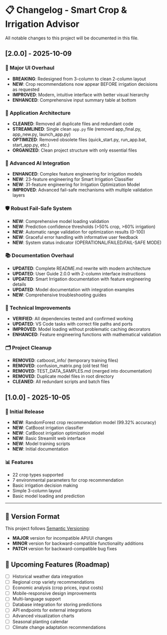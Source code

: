 # 📋 Changelog - Smart Crop & Irrigation Advisor

All notable changes to this project will be documented in this file.

## [2.0.0] - 2025-10-09

### 🎨 Major UI Overhaul
- **BREAKING**: Redesigned from 3-column to clean 2-column layout
- **NEW**: Crop recommendations now appear BEFORE irrigation decisions as requested
- **IMPROVED**: Modern, intuitive interface with better visual hierarchy
- **ENHANCED**: Comprehensive input summary table at bottom

### 🚀 Application Architecture
- **CLEANED**: Removed all duplicate files and redundant code
- **STREAMLINED**: Single clean `app.py` file (removed app_final.py, app_new.py, launch_app.py)
- **OPTIMIZED**: Removed obsolete files (quick_start.py, run_app.bat, start_app.py, etc.)
- **ORGANIZED**: Clean project structure with only essential files

### 🧠 Advanced AI Integration
- **ENHANCED**: Complex feature engineering for irrigation models
- **NEW**: 23-feature engineering for Smart Irrigation Classifier
- **NEW**: 31-feature engineering for Irrigation Optimization Model
- **IMPROVED**: Advanced fail-safe mechanisms with multiple validation layers

### 🛡️ Robust Fail-Safe System
- **NEW**: Comprehensive model loading validation
- **NEW**: Prediction confidence thresholds (>50% crop, >60% irrigation)
- **NEW**: Automatic range validation for optimization results (0-100)
- **NEW**: Graceful error handling with informative user feedback
- **NEW**: System status indicator (OPERATIONAL/FAILED/FAIL-SAFE MODE)

### 📚 Documentation Overhaul
- **UPDATED**: Complete README.md rewrite with modern architecture
- **UPDATED**: User Guide 2.0.0 with 2-column interface instructions
- **UPDATED**: Smart Irrigation documentation with feature engineering details
- **UPDATED**: Model documentation with integration examples
- **NEW**: Comprehensive troubleshooting guides

### 🔧 Technical Improvements
- **VERIFIED**: All dependencies tested and confirmed working
- **UPDATED**: VS Code tasks with correct file paths and ports
- **IMPROVED**: Model loading without problematic caching decorators
- **ENHANCED**: Feature engineering functions with mathematical validation

### 🗂️ Project Cleanup
- **REMOVED**: catboost_info/ (temporary training files)
- **REMOVED**: confusion_matrix.png (old test file)
- **REMOVED**: TEST_DATA_SAMPLES.md (merged into documentation)
- **REMOVED**: Duplicate model files in root directory
- **CLEANED**: All redundant scripts and batch files

## [1.0.0] - 2025-10-05

### 🌱 Initial Release
- **NEW**: RandomForest crop recommendation model (99.32% accuracy)
- **NEW**: CatBoost irrigation classifier
- **NEW**: CatBoost irrigation optimization model
- **NEW**: Basic Streamlit web interface
- **NEW**: Model training scripts
- **NEW**: Initial documentation

### 📊 Features
- 22 crop types supported
- 7 environmental parameters for crop recommendation
- Basic irrigation decision making
- Simple 3-column layout
- Basic model loading and prediction

---

## 📝 Version Format
This project follows [Semantic Versioning](https://semver.org/):
- **MAJOR** version for incompatible API/UI changes
- **MINOR** version for backward-compatible functionality additions  
- **PATCH** version for backward-compatible bug fixes

## 🚀 Upcoming Features (Roadmap)
- [ ] Historical weather data integration
- [ ] Regional crop variety recommendations
- [ ] Economic analysis (crop prices, input costs)
- [ ] Mobile-responsive design improvements
- [ ] Multi-language support
- [ ] Database integration for storing predictions
- [ ] API endpoints for external integrations
- [ ] Advanced visualization charts
- [ ] Seasonal planting calendar
- [ ] Climate change adaptation recommendations